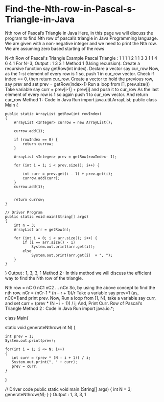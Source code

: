 # Find-the-Nth-row-in-Pascal-s-Triangle-in-Java

Nth row of Pascal’s Triangle in Java
Here, in this page we will discuss the program to find Nth row of pascal’s triangle in Java Programming language. We are given with a non-negative integer and we need to print the Nth row. We are assuming zero based starting of the rows

N-th Row of Pascal's Triangle
Example
Pascal Triangle :
1
1 1
1 2 1
1 3 3 1
1 4 6 4 1 
For N=3,
Output : 1 3 3 1
Method 1 (Using recursion):
Create a recursive function say getRow(int index).
Declare a vector say cur_row
Now, as the 1-st element of every row is 1 so, push 1 in cur_row vector.
Check if index == 0, then return cur_row.
Create a vector to hold the previous row, say prev and set prev = getRow(index-1)
Run a loop from [1, prev.size())
Take variable say curr = prev[i-1] + prev[i]
and push it to cur_row
As the last element of every row is 1 so again push 1 to cur_row vector.
And return cur_row
Method 1 : Code in Java
Run
import java.util.ArrayList;
public class Main {
 
    public static ArrayList getRow(int rowIndex)
    {
        ArrayList <Integer> currow = new ArrayList();
        
        currow.add(1);
 
        if (rowIndex == 0) {
            return currow;
        }
        
        ArrayList <Integer> prev = getRow(rowIndex- 1);
 
        for (int i = 1; i < prev.size(); i++) {

            int curr = prev.get(i - 1) + prev.get(i);
            currow.add(curr);
        }
        currow.add(1);
 
        
        return currow;
    }
 
    // Driver Program
    public static void main(String[] args)
    {
        int n = 3;
        ArrayList arr = getRow(n);
 
        for (int i = 0; i < arr.size(); i++) {
            if (i == arr.size() - 1)
                System.out.print(arr.get(i));
            else
                System.out.print(arr.get(i)  + ", ");
        }
    }
}
Output :
1, 3, 3, 1
Method 2 :
In this method we will discuss the efficient way to find the Nth row of the triangle.

Nth row = nC 0 nC1 nC2 … nCn
So, by using the above concept to find the nth row.
nCr = (nCr-1 * (n – r + 1))/r
Take a variable say prev=1 (as, nC0=1)and print prev.
Now, Run a loop from [1, N], take a variable say curr, and set curr = (prev * (N – i + 1)) / i;
And, Print Curr.
Row of Pascal's Triangle
Method 2 : Code in Java
Run
import java.io.*;
 
class Main{

static void generateNthrow(int N)
{
 
    int prev = 1;
    System.out.print(prev);
     
    for(int i = 1; i <= N; i++)
    {
       int curr = (prev * (N - i + 1)) / i;
       System.out.print(", " + curr);
       prev = curr;
    }
}
     
// Driver code
public static void main (String[] args)
{
    int N = 3;
    generateNthrow(N);
}
}
Output :
1, 3, 3, 1
